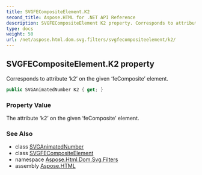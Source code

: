 ```yaml
---
title: SVGFECompositeElement.K2
second_title: Aspose.HTML for .NET API Reference
description: SVGFECompositeElement K2 property. Corresponds to attribute k2 on the given feComposite element
type: docs
weight: 50
url: /net/aspose.html.dom.svg.filters/svgfecompositeelement/k2/
---
```

## SVGFECompositeElement.K2 property

Corresponds to attribute ‘k2’ on the given ‘feComposite’ element.

```csharp
public SVGAnimatedNumber K2 { get; }
```

### Property Value

The attribute ‘k2’ on the given ‘feComposite’ element.

### See Also

* class [SVGAnimatedNumber](../../../aspose.html.dom.svg.datatypes/svganimatednumber/)
* class [SVGFECompositeElement](../)
* namespace [Aspose.Html.Dom.Svg.Filters](../../../aspose.html.dom.svg.filters/)
* assembly [Aspose.HTML](../../../)
